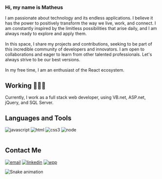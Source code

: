 ### Hi, my name is Matheus 
I am passionate about technology and its endless applications. I believe it has the power to positively transform the way we live, work, and connect. I am constantly inspired by the limitless possibilities that arise daily, and I am always ready to explore and apply them.<br><br>
In this space, I share my projects and contributions, seeking to be part of this incredible community of developers and innovators. I am open to collaborations and eager to learn from other talented professionals. Let's always strive to be our best versions.<br><br>
In my free time, I am an enthusiast of the React ecosystem.

## Working 👨🏼‍💻

Currently, I work as a full stack web developer, using VB.net, ASP.net, jQuery, and SQL Server.

## Languages and Tools

![javascript](https://img.shields.io/badge/JavaScript-F7DF1E?style=for-the-badge&logo=javascript&logoColor=black)
![html](https://img.shields.io/badge/HTML5-E34F26?style=for-the-badge&logo=html5&logoColor=white)
![css3](https://img.shields.io/badge/CSS3-1572B6?style=for-the-badge&logo=css3&logoColor=white)
![node](https://img.shields.io/badge/Node.js-43853D?style=for-the-badge&logo=node.js&logoColor=white)<br /><br />
## Contact Me
[![email](https://img.shields.io/badge/Gmail-D14836?style=for-the-badge&logo=gmail&logoColor=white)](mailto:matheusviscki@gmail.com)
[![linkedin](https://img.shields.io/badge/LinkedIn-0077B5?style=for-the-badge&logo=linkedin&logoColor=white)](http:linkedin.com/in/matheus-viscki-907390163)
[![wpp](https://img.shields.io/badge/WhatsApp-25D366?style=for-the-badge&logo=whatsapp&logoColor=white)](https://api.whatsapp.com/send?phone=55419976692798)

![Snake animation](https://github.com/mathvsk/mathvsk/blob/output/github-contribution-grid-snake.svg)
